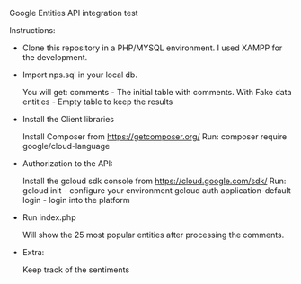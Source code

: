 Google Entities API integration test

Instructions:

- Clone this repository in a PHP/MYSQL environment. I used XAMPP for the development.

- Import nps.sql in your local db.
	
	You will get:
		comments - The initial table with comments. With Fake data
		entities - Empty table to keep the results

- Install the Client libraries

	Install Composer from https://getcomposer.org/
	Run: 
		composer require google/cloud-language

- Authorization to the API:

	Install the gcloud sdk console from https://cloud.google.com/sdk/
	Run:
		gcloud init - configure your environment
		gcloud auth application-default login - login into the platform

- Run index.php

	Will show the 25 most popular entities after processing the comments.


- Extra:

	Keep track of the sentiments
